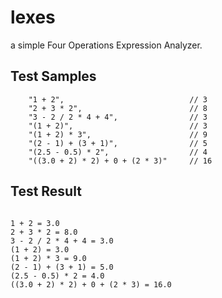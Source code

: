 # lexes

a simple Four Operations Expression Analyzer.

## Test Samples
```text
    "1 + 2",                            // 3
    "2 + 3 * 2",                        // 8
    "3 - 2 / 2 * 4 + 4",                // 3
    "(1 + 2)",                          // 3
    "(1 + 2) * 3",                      // 9
    "(2 - 1) + (3 + 1)",                // 5
    "(2.5 - 0.5) * 2",                  // 4
    "((3.0 + 2) * 2) + 0 + (2 * 3)"     // 16
```

## Test Result

```text

1 + 2 = 3.0
2 + 3 * 2 = 8.0
3 - 2 / 2 * 4 + 4 = 3.0
(1 + 2) = 3.0
(1 + 2) * 3 = 9.0
(2 - 1) + (3 + 1) = 5.0
(2.5 - 0.5) * 2 = 4.0
((3.0 + 2) * 2) + 0 + (2 * 3) = 16.0

```